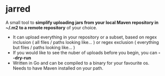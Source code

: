 # jarred

A small tool to **simplify uploading jars from your local Maven repository in ~/.m2 to a remote repository** of your choice.  
  
* It can upload everything in your repository or a subset, based on regex inclusion ( all files / paths looking like... ) or regex exclusion ( everything but files / paths looking like... )  
* If you would like to see the nuber of uploads before you begin, you can **--dry-run**
* Written in Go and can be compiled to a binary for your favourite os. Needs to have Maven installed on your path. 
